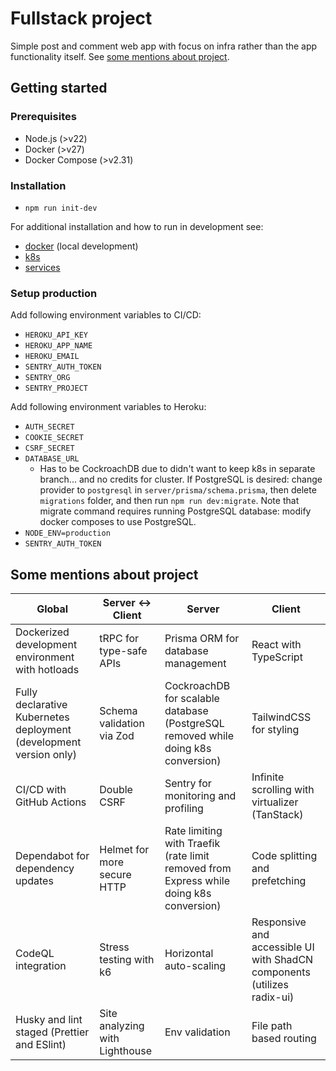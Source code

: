 # Fullstack project

Simple post and comment web app with focus on infra rather than the app functionality itself. See [some mentions about project](#some-mentions-about-project).

## Getting started

### Prerequisites

- Node.js (>v22)
- Docker (>v27)
- Docker Compose (>v2.31)

### Installation

- `npm run init-dev`

For additional installation and how to run in development see:

- [docker](docker/README.md) (local development)
- [k8s](k8s/README.md)
- [services](services/README.md)

### Setup production

Add following environment variables to CI/CD:

- `HEROKU_API_KEY`
- `HEROKU_APP_NAME`
- `HEROKU_EMAIL`
- `SENTRY_AUTH_TOKEN`
- `SENTRY_ORG`
- `SENTRY_PROJECT`

Add following environment variables to Heroku:

- `AUTH_SECRET`
- `COOKIE_SECRET`
- `CSRF_SECRET`
- `DATABASE_URL`
  - Has to be CockroachDB due to didn't want to keep k8s in separate branch... and no credits for cluster. If PostgreSQL is desired: change provider to `postgresql` in `server/prisma/schema.prisma`, then delete `migrations` folder, and then run `npm run dev:migrate`. Note that migrate command requires running PostgreSQL database: modify docker composes to use PostgreSQL.
- `NODE_ENV=production`
- `SENTRY_AUTH_TOKEN`

## Some mentions about project

| Global                                                             | Server <-> Client              | Server                                                                                  | Client                                                                  |
| ------------------------------------------------------------------ | ------------------------------ | --------------------------------------------------------------------------------------- | ----------------------------------------------------------------------- |
| Dockerized development environment with hotloads                   | tRPC for type-safe APIs        | Prisma ORM for database management                                                      | React with TypeScript                                                   |
| Fully declarative Kubernetes deployment (development version only) | Schema validation via Zod      | CockroachDB for scalable database (PostgreSQL removed while doing k8s conversion)       | TailwindCSS for styling                                                 |
| CI/CD with GitHub Actions                                          | Double CSRF                    | Sentry for monitoring and profiling                                                     | Infinite scrolling with virtualizer (TanStack)                          |
| Dependabot for dependency updates                                  | Helmet for more secure HTTP    | Rate limiting with Traefik (rate limit removed from Express while doing k8s conversion) | Code splitting and prefetching                                          |
| CodeQL integration                                                 | Stress testing with k6         | Horizontal auto-scaling                                                                 | Responsive and accessible UI with ShadCN components (utilizes radix-ui) |
| Husky and lint staged (Prettier and ESlint)                        | Site analyzing with Lighthouse | Env validation                                                                          | File path based routing                                                 |
